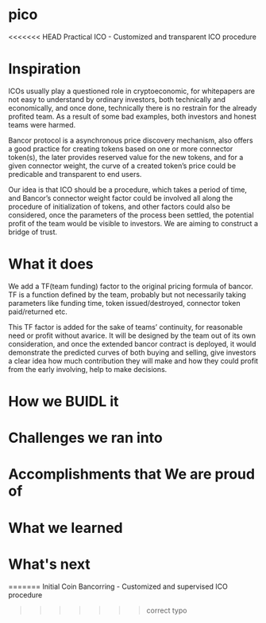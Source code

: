 # pico
<<<<<<< HEAD
Practical ICO - Customized and transparent ICO procedure

# Inspiration
ICOs usually play a questioned role in cryptoeconomic, for whitepapers are not easy to understand by ordinary investors, both technically and economically, and once done, technically there is no restrain for the already profited team. As a result of some bad examples, both investors and honest teams were harmed.

Bancor protocol is a asynchronous price discovery mechanism, also offers a good practice for creating tokens based on one or more connector token(s), the later provides reserved value for the new tokens, and for a given connector weight, the curve of a created token’s price could be predicable and transparent to end users.

Our idea is that ICO should be a procedure, which takes a period of time, and Bancor’s connector weight factor could be involved all along the procedure of initialization of tokens, and other factors could also be considered, once the parameters of the process been settled, the potential profit of the team would be visible to investors. We are aiming to construct a bridge of trust.

# What it does
We add a TF(team funding) factor to the original pricing formula of bancor. TF is a function defined by the team, probably but not necessarily taking parameters like funding time, token issued/destroyed, connector token paid/returned etc.

This TF factor is added for the sake of teams’ continuity, for reasonable need or profit without avarice. It will be designed by the team out of its own consideration, and once the extended bancor contract is deployed, it would demonstrate the predicted curves of both buying and selling, give investors a clear idea how much contribution they will make and how they could profit from the early involving, help to make decisions.

# How we BUIDL it

# Challenges we ran into

# Accomplishments that We are proud of

# What we learned

# What's next
=======
Initial Coin Bancorring - Customized and supervised ICO procedure


>>>>>>> correct typo
